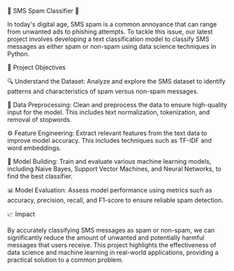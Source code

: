 📱  SMS Spam Classifier 📱

In today's digital age, SMS spam is a common annoyance that can range from unwanted ads to phishing attempts. To tackle this issue, our latest project involves developing a text classification model to classify SMS messages as either spam or non-spam using data science techniques in Python.



🌟 Project Objectives

🔍 Understand the Dataset: Analyze and explore the SMS dataset to identify patterns and characteristics of spam versus non-spam messages.

🧹 Data Preprocessing: Clean and preprocess the data to ensure high-quality input for the model. This includes text normalization, tokenization, and removal of stopwords.

⚙️ Feature Engineering: Extract relevant features from the text data to improve model accuracy. This includes techniques such as TF-IDF and word embeddings.

🤖 Model Building: Train and evaluate various machine learning models, including Naive Bayes, Support Vector Machines, and Neural Networks, to find the best classifier.

📊 Model Evaluation: Assess model performance using metrics such as accuracy, precision, recall, and F1-score to ensure reliable spam detection.



📈 Impact

By accurately classifying SMS messages as spam or non-spam, we can significantly reduce the amount of unwanted and potentially harmful messages that users receive. This project highlights the effectiveness of data science and machine learning in real-world applications, providing a practical solution to a common problem.

